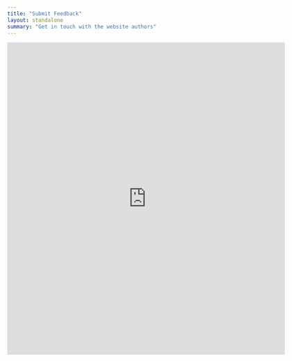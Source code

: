 ```yaml
---
title: "Submit Feedback"
layout: standalone
summary: "Get in touch with the website authors"
---
```


<iframe src="https://docs.google.com/forms/d/e/1FAIpQLSdI9kdlCR99haQZJIZLYMLUH5u7iiktDDaZ9MDA0UFJcnwnnA/viewform?embedded=true" width="640" height="720" frameborder="0" marginheight="0" marginwidth="0">Loading...</iframe>
